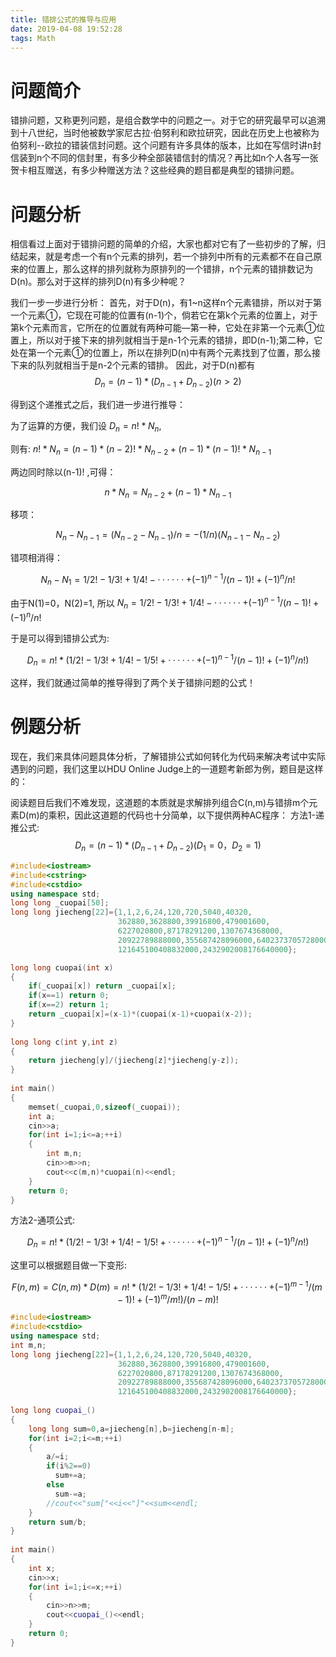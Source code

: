 ```yaml
---
title: 错排公式的推导与应用
date: 2019-04-08 19:52:28
tags: Math
---
```

# 问题简介
错排问题，又称更列问题，是组合数学中的问题之一。对于它的研究最早可以追溯到十八世纪，当时他被数学家尼古拉·伯努利和欧拉研究，因此在历史上也被称为伯努利--欧拉的错装信封问题。这个问题有许多具体的版本，比如在写信时讲n封信装到n个不同的信封里，有多少种全部装错信封的情况？再比如n个人各写一张贺卡相互赠送，有多少种赠送方法？这些经典的题目都是典型的错排问题。
<!-- more -->
# 问题分析
相信看过上面对于错排问题的简单的介绍，大家也都对它有了一些初步的了解，归结起来，就是考虑一个有n个元素的排列，若一个排列中所有的元素都不在自己原来的位置上，那么这样的排列就称为原排列的一个错排，n个元素的错排数记为D(n)。那么对于这样的排列D(n)有多少种呢？

我们一步一步进行分析：
首先，对于D(n)，有1~n这样n个元素错排，所以对于第一个元素①，它现在可能的位置有(n-1)个，倘若它在第k个元素的位置上，对于第k个元素而言，它所在的位置就有两种可能—第一种，它处在非第一个元素①位置上，所以对于接下来的排列就相当于是n-1个元素的错排，即D(n-1);第二种，它处在第一个元素①的位置上，所以在排列D(n)中有两个元素找到了位置，那么接下来的队列就相当于是n-2个元素的错排。
因此，对于D(n)都有 
$$ D_n=(n-1)*(D_{n-1}+D_{n-2}) (n>2)$$

得到这个递推式之后，我们进一步进行推导：

为了运算的方便，我们设 $D_n=n!*N_n$,

则有: $n!*N_n=(n-1)*(n-2)!*N_{n-2}+(n-1)*(n-1)!*N_{n-1}$

两边同时除以(n-1)! ,可得： 

$$n*N_n=N_{n-2}+(n-1)*N_{n-1}$$

移项： 

$$N_n-N_{n-1}=(N_{n-2}-N_{n-1})/n = -(1/n)(N_{n-1}-N_{n-2})$$

错项相消得： 

$$N_n-N_1=1/2!-1/3!+1/4!- ··· ··· +(-1)^{n-1}/(n-1)!+(-1)^n/n!$$

由于N(1)=0，N(2)=1, 所以 $N_n=1/2!-1/3!+1/4!- ··· ··· +(-1)^{n-1}/(n-1)!+(-1)^n/n!$

于是可以得到错排公式为:

$$D_n=n!*(1/2!-1/3!+1/4!- 1/5!+ ··· ··· +(-1)^{n-1}/(n-1)!+(-1)^n/n!) $$

这样，我们就通过简单的推导得到了两个关于错排问题的公式！

# 例题分析
现在，我们来具体问题具体分析，了解错排公式如何转化为代码来解决考试中实际遇到的问题，我们这里以HDU Online Judge上的一道题考新郎为例，题目是这样的：

阅读题目后我们不难发现，这道题的本质就是求解排列组合C(n,m)与错排m个元素D(m)的乘积，因此这道题的代码也十分简单，以下提供两种AC程序：
方法1-递推公式:
$$ D_n=(n-1)*(D_{n-1}+D_{n-2}) (D_1=0，D_2=1) $$
```cpp
#include<iostream>
#include<cstring>
#include<cstdio>
using namespace std;
long long _cuopai[50];
long long jiecheng[22]={1,1,2,6,24,120,720,5040,40320,
                        362880,3628800,39916800,479001600,
						6227020800,87178291200,1307674368000,
						20922789888000,355687428096000,6402373705728000,
						121645100408832000,2432902008176640000};

long long cuopai(int x)
{
	if(_cuopai[x]) return _cuopai[x];
	if(x==1) return 0;
	if(x==2) return 1; 
    return _cuopai[x]=(x-1)*(cuopai(x-1)+cuopai(x-2));
}
 
long long c(int y,int z)
{
	return jiecheng[y]/(jiecheng[z]*jiecheng[y-z]);
}
 
int main()
{
	memset(_cuopai,0,sizeof(_cuopai));
	int a;
	cin>>a;
	for(int i=1;i<=a;++i)
	{
		int m,n;
	    cin>>m>>n;
	    cout<<c(m,n)*cuopai(n)<<endl;
	}
	return 0;
}
```

方法2-通项公式:

$$ D_n=n!*(1/2!-1/3!+1/4!- 1/5!+ ··· ··· +(-1)^{n-1}/(n-1)!+(-1)^n/n!) $$

这里可以根据题目做一下变形: 

$$F(n,m)=C(n,m)*D(m)=n!*(1/2!-1/3!+1/4!- 1/5!+ ··· ··· +(-1)^{m-1}/(m-1)!+(-1)^m/m!)/(n-m)!$$

```cpp
#include<iostream>
#include<cstdio>
using namespace std;
int m,n;
long long jiecheng[22]={1,1,2,6,24,120,720,5040,40320,
                        362880,3628800,39916800,479001600,
						6227020800,87178291200,1307674368000,
						20922789888000,355687428096000,6402373705728000,
						121645100408832000,2432902008176640000};
 
long long cuopai_()
{
	long long sum=0,a=jiecheng[n],b=jiecheng[n-m];
	for(int i=2;i<=m;++i)
	{
		a/=i;
		if(i%2==0)
		  sum+=a;
		else 
		  sum-=a;
		//cout<<"sum["<<i<<"]"<<sum<<endl; 
	}
	return sum/b;
}
 
int main()
{
	int x;
	cin>>x;
	for(int i=1;i<=x;++i)
	{
		cin>>n>>m;
		cout<<cuopai_()<<endl;
	}
	return 0;
}
```